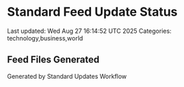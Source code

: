 # Standard Feed Update Status
Last updated: Wed Aug 27 16:14:52 UTC 2025
Categories: technology,business,world

## Feed Files Generated

Generated by Standard Updates Workflow
